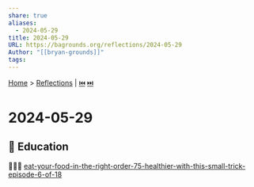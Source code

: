 ```yaml
---
share: true
aliases:
  - 2024-05-29
title: 2024-05-29
URL: https://bagrounds.org/reflections/2024-05-29
Author: "[[bryan-grounds]]"
tags: 
---
```

[Home](../index.md) > [Reflections](./index.md) | [⏮️](./2024-05-28.md) [⏭️](./2024-05-30.md)  
# 2024-05-29  
## 🧠 Education  
🥦🍗🍚 [eat-your-food-in-the-right-order-75-healthier-with-this-small-trick-episode-6-of-18](../videos/eat-your-food-in-the-right-order-75-healthier-with-this-small-trick-episode-6-of-18.md)  
